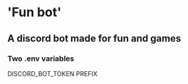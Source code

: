 # 'Fun bot'

## A discord bot made for fun and games

### Two .env variables
DISCORD_BOT_TOKEN
PREFIX
